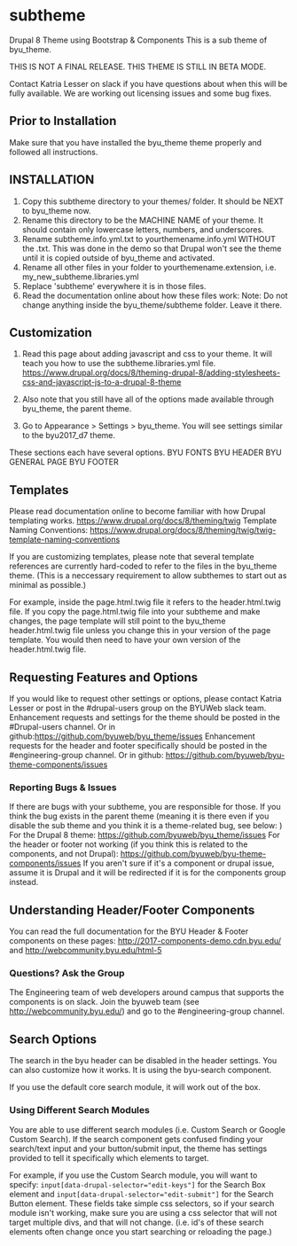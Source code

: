# subtheme
Drupal 8 Theme using Bootstrap &amp; Components
This is a sub theme of byu_theme. 


THIS IS NOT A FINAL RELEASE. THIS THEME IS STILL IN BETA MODE.

 Contact Katria Lesser on slack if you have questions about when this will be fully available. We are working out licensing issues and some bug fixes.

## Prior to Installation
Make sure that you have installed the byu_theme theme properly and followed all instructions.

## INSTALLATION
1. Copy this subtheme directory to your themes/ folder. It should be NEXT to byu_theme now. 
2. Rename this directory to be the MACHINE NAME of your theme. It should contain only lowercase letters, numbers, and underscores.
3. Rename subtheme.info.yml.txt to yourthemename.info.yml WITHOUT the .txt. This was done in the demo so that Drupal won't see
the theme until it is copied outside of byu_theme and activated.
4. Rename all other files in your folder to yourthemename.extension, i.e. my_new_subtheme.libraries.yml 
4. Replace 'subtheme' everywhere it is in those files.
5. Read the documentation online about how these files work:
Note: Do not change anything inside the byu_theme/subtheme folder. Leave it there.

## Customization
1. Read this page about adding javascript and css to your theme. It will teach you how to use the subtheme.libraries.yml file.
https://www.drupal.org/docs/8/theming-drupal-8/adding-stylesheets-css-and-javascript-js-to-a-drupal-8-theme

2. Also note that you still have all of the options made available through byu_theme, the parent theme.
3. Go to Appearance > Settings > byu_theme. You will see settings similar to the byu2017_d7 theme.

These sections each have several options.
BYU FONTS
BYU HEADER
BYU GENERAL PAGE
BYU FOOTER

## Templates
Please read documentation online to become familiar with how Drupal templating works.
     https://www.drupal.org/docs/8/theming/twig
     Template Naming Conventions: 
     https://www.drupal.org/docs/8/theming/twig/twig-template-naming-conventions

If you are customizing templates, please note that several template references are currently hard-coded to refer
to the files in the byu_theme theme. (This is a neccessary requirement to allow subthemes to start out as minimal
as possible.)
 
For example, inside the page.html.twig file it refers to the header.html.twig file. 
If you copy the page.html.twig file into your subtheme and make changes, the page template will still point
to the byu_theme header.html.twig file unless you change this in your version of the page template. You would then 
need to have your own version of the header.html.twig file.

## Requesting Features and Options
If you would like to request other settings or options, please contact Katria Lesser or post in the #drupal-users group on the BYUWeb slack team.
Enhancement requests and settings for the theme should be posted in the #Drupal-users channel. 
Or in github:https://github.com/byuweb/byu_theme/issues
Enhancement requests for the header and footer specifically should be posted in the #engineering-group channel.
Or in github: https://github.com/byuweb/byu-theme-components/issues

### Reporting Bugs & Issues
If there are bugs with your subtheme, you are responsible for those. If you think the bug exists in the parent theme
(meaning it is there even if you disable the sub theme and you think it is a theme-related bug, see below: )
For the Drupal 8 theme: https://github.com/byuweb/byu_theme/issues
For the header or footer not working (if you think this is related to the components, and not Drupal):
https://github.com/byuweb/byu-theme-components/issues
If you aren't sure if it's a component or drupal issue, assume it is Drupal and it will be redirected if it
is for the components group instead.

## Understanding Header/Footer Components
You can read the full documentation for the BYU Header & Footer components on these pages:
http://2017-components-demo.cdn.byu.edu/
and 
http://webcommunity.byu.edu/html-5

### Questions? Ask the Group
The Engineering team of web developers around campus that supports the components is on slack.
Join the byuweb team (see http://webcommunity.byu.edu/) and go to the #engineering-group channel.

## Search Options
The search in the byu header can be disabled in the header settings.
You can also customize how it works. It is using the byu-search component. 

If you use the default core search module, it will work out of the box.
### Using Different Search Modules
You are able to use different search modules (i.e. Custom Search or Google Custom Search). If the search
component gets confused finding your search/text input and your button/submit input, the theme has
settings provided to tell it specifically which elements to target.

For example, if you use the Custom Search module, you will want to specify:
`input[data-drupal-selector="edit-keys"]` for the Search Box element
and 
`input[data-drupal-selector="edit-submit"]` for the Search Button element.
These fields take simple css selectors, so if your search module isn't working, make sure you are using a css selector that will not target multiple divs, and that will not change. (i.e. id's of these search elements often change once you start searching or reloading the page.)
